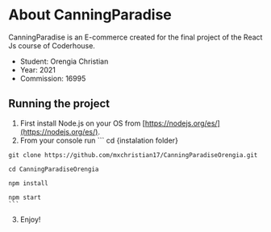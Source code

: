 # About CanningParadise

CanningParadise is an E-commerce created for the final project of the React Js course of Coderhouse.

  - Student: Orengia Christian
  - Year: 2021
  - Commission: 16995

## Running the project

  1. First install Node.js on your OS from [https://nodejs.org/es/](https://nodejs.org/es/).
  2. From your console run
    ```
    cd {instalation folder}

    git clone https://github.com/mxchristian17/CanningParadiseOrengia.git

    cd CanningParadiseOrengia

    npm install
    
    npm start
    ```
    
  3. Enjoy!
